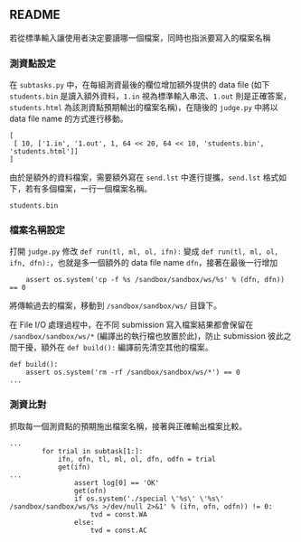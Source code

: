 ## README ##

若從標準輸入讓使用者決定要讀哪一個檔案，同時也指派要寫入的檔案名稱


### 測資點設定 ###

在 `subtasks.py` 中，在每組測資最後的欄位增加額外提供的 data file (如下 `students.bin` 是讀入額外資料，`1.in` 視為標準輸入串流、`1.out` 則是正確答案，`students.html` 為該測資點預期輸出的檔案名稱)，在隨後的 `judge.py` 中將以 data file name 的方式進行移動。


```
[
 [ 10, ['1.in', '1.out', 1, 64 << 20, 64 << 10, 'students.bin', 'students.html']]
]
```

由於是額外的資料檔案，需要額外寫在 `send.lst` 中進行提攜，`send.lst` 格式如下，若有多個檔案，一行一個檔案名稱。


```
students.bin
```

### 檔案名稱設定 ###

打開 `judge.py` 修改 `def run(tl, ml, ol, ifn):` 變成 `def run(tl, ml, ol, ifn, dfn):`，也就是多一個額外的 data file name `dfn`，接著在最後一行增加

```
	assert os.system('cp -f %s /sandbox/sandbox/ws/%s' % (dfn, dfn)) == 0
```

將傳輸過去的檔案，移動到 `/sandbox/sandbox/ws/` 目錄下。

在 File I/O 處理過程中，在不同 submission 寫入檔案結果都會保留在 `/sandbox/sandbox/ws/*` (編譯出的執行檔也放置於此)，防止 submission 彼此之間干擾，額外在 `def build():` 編譯前先清空其他的檔案。

```
def build():
	assert os.system('rm -rf /sandbox/sandbox/ws/*') == 0
...
```

### 測資比對 ###


抓取每一個測資點的預期施出檔案名稱，接著與正確輸出檔案比較。


```
...
		for trial in subtask[1:]:
			ifn, ofn, tl, ml, ol, dfn, odfn = trial
			get(ifn)
...
				assert log[0] == 'OK'
				get(ofn)
				if os.system('./special \'%s\' \'%s\' /sandbox/sandbox/ws/%s >/dev/null 2>&1' % (ifn, ofn, odfn)) != 0:
					tvd = const.WA
				else:
					tvd = const.AC
```